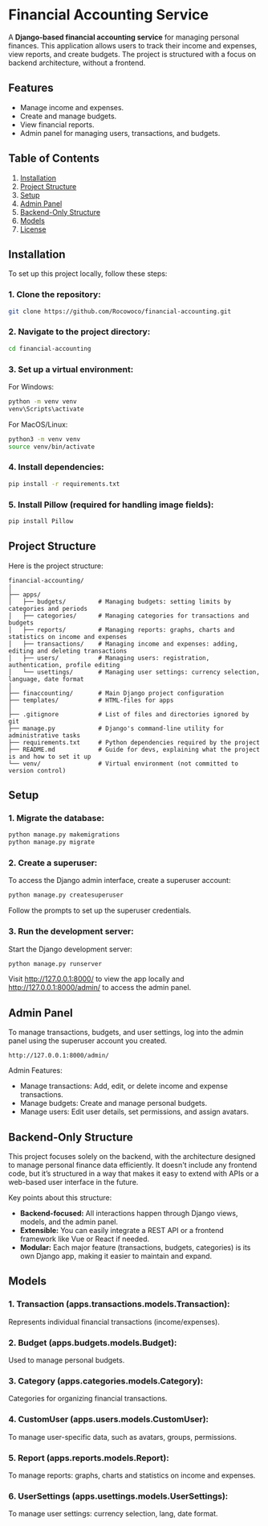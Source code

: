 # Financial Accounting Service

A **Django-based financial accounting service** for managing personal finances. This application allows users to track their income and expenses, view reports, and create budgets. The project is structured with a focus on backend architecture, without a frontend.

## Features

- Manage income and expenses.
- Create and manage budgets.
- View financial reports.
- Admin panel for managing users, transactions, and budgets.

## Table of Contents

1. [Installation](#installation)
2. [Project Structure](#project-structure)
3. [Setup](#setup)
4. [Admin Panel](#admin-panel)
5. [Backend-Only Structure](#backend-only-structure)
6. [Models](#models)
7. [License](#license)

## Installation

To set up this project locally, follow these steps:

### 1. Clone the repository:

```bash
git clone https://github.com/Rocowoco/financial-accounting.git

```
### 2. Navigate to the project directory:

```bash
cd financial-accounting
```

### 3. Set up a virtual environment:
For Windows:
```bash
python -m venv venv
venv\Scripts\activate
```
For MacOS/Linux:
```bash
python3 -m venv venv
source venv/bin/activate
```

### 4. Install dependencies:

```bash
pip install -r requirements.txt
```

### 5. Install Pillow (required for handling image fields):

```bash
pip install Pillow
```

## Project Structure

Here is the project structure:

```plaintext
financial-accounting/
│
├── apps/
│   ├── budgets/         # Managing budgets: setting limits by categories and periods
│   ├── categories/      # Managing categories for transactions and budgets
│   ├── reports/         # Managing reports: graphs, charts and statistics on income and expenses
│   ├── transactions/    # Managing income and expenses: adding, editing and deleting transactions
│   ├── users/           # Managing users: registration, authentication, profile editing
│   └── usettings/       # Managing user settings: currency selection, language, date format
│
├── finaccounting/       # Main Django project configuration
├── templates/           # HTML-files for apps
│
├── .gitignore           # List of files and directories ignored by git
├── manage.py            # Django's command-line utility for administrative tasks
├── requirements.txt     # Python dependencies required by the project
├── README.md            # Guide for devs, explaining what the project is and how to set it up
└── venv/                # Virtual environment (not committed to version control)
```
## Setup

### 1. Migrate the database:

```bash
python manage.py makemigrations
python manage.py migrate
```

### 2. Create a superuser:
To access the Django admin interface, create a superuser account:

```bash
python manage.py createsuperuser
```
Follow the prompts to set up the superuser credentials.

### 3. Run the development server:
Start the Django development server:

```bash
python manage.py runserver
```
Visit http://127.0.0.1:8000/ to view the app locally and http://127.0.0.1:8000/admin/ to access the admin panel.

## Admin Panel

To manage transactions, budgets, and user settings, log into the admin panel using the superuser account you created.

```plaintext
http://127.0.0.1:8000/admin/
```
Admin Features:
- Manage transactions: Add, edit, or delete income and expense transactions.
- Manage budgets: Create and manage personal budgets.
- Manage users: Edit user details, set permissions, and assign avatars.


## Backend-Only Structure

This project focuses solely on the backend, with the architecture designed to manage personal finance data efficiently. It doesn't include any frontend code, but it’s structured in a way that makes it easy to extend with APIs or a web-based user interface in the future.

Key points about this structure:
- **Backend-focused:** All interactions happen through Django views, models, and the admin panel.
- **Extensible:** You can easily integrate a REST API or a frontend framework like Vue or React if needed.
- **Modular:** Each major feature (transactions, budgets, categories) is its own Django app, making it easier to maintain and expand.


## Models

### 1. Transaction (apps.transactions.models.Transaction):

Represents individual financial transactions (income/expenses).

### 2. Budget (apps.budgets.models.Budget):

Used to manage personal budgets.

### 3. Category (apps.categories.models.Category):

Categories for organizing financial transactions.

### 4. CustomUser (apps.users.models.CustomUser):

To manage user-specific data, such as avatars, groups, permissions.

### 5. Report (apps.reports.models.Report):

To manage reports: graphs, charts and statistics on income and expenses.

### 6. UserSettings (apps.usettings.models.UserSettings):

To manage user settings: currency selection, lang, date format.